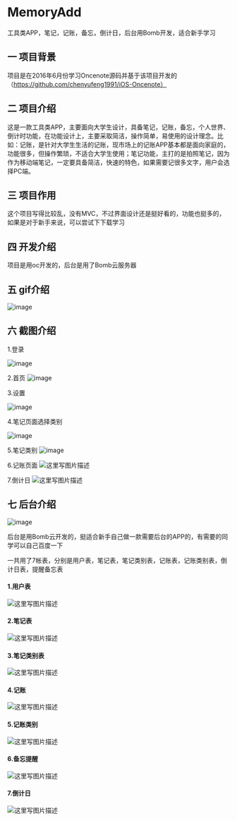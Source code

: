 # MemoryAdd
工具类APP，笔记，记账，备忘，倒计日，后台用Bomb开发，适合新手学习

## 一 项目背景
项目是在2016年6月份学习Oncenote源码并基于该项目开发的
（https://github.com/chenyufeng1991/iOS-Oncenote）

## 二 项目介绍
这是一款工具类APP，主要面向大学生设计，具备笔记，记账，备忘，个人世界、倒计时功能，在功能设计上，主要采取简洁，操作简单，易使用的设计理念。比如：记账，是针对大学生生活的记账，现市场上的记账APP基本都是面向家庭的，功能很多，但操作繁琐，不适合大学生使用；笔记功能，主打的是拍照笔记，因为作为移动端笔记，一定要具备简洁，快速的特色，如果需要记很多文字，用户会选择PC端。

## 三 项目作用
这个项目写得比较乱，没有MVC，不过界面设计还是挺好看的，功能也挺多的，如果是对于新手来说，可以尝试下下载学习 

## 四 开发介绍
项目是用oc开发的，后台是用了Bomb云服务器

## 五 gif介绍
![image](https://github.com/ChenZeBin/pushNeed/blob/master/gif/memoryGif.gif?raw=true)   

## 六 截图介绍
1.登录

![image](https://github.com/ChenZeBin/pushNeed/blob/master/%E5%9B%BE%E7%89%87/%E7%99%BB%E5%BD%95.png?raw=true)

2.首页
![image](https://github.com/ChenZeBin/pushNeed/blob/master/%E5%9B%BE%E7%89%87/%E9%A6%96%E9%A1%B5.png?raw=true)

3.设置

![image](https://github.com/ChenZeBin/pushNeed/blob/master/%E5%9B%BE%E7%89%87/%E8%AE%BE%E7%BD%AE.png?raw=true)

4.笔记页面选择类别


![image](https://github.com/ChenZeBin/pushNeed/blob/master/%E5%9B%BE%E7%89%87/%E7%AC%94%E8%AE%B0%E9%80%89%E6%8B%A9%E7%B1%BB%E5%88%AB.png?raw=true)

5.笔记类别
![image](https://github.com/ChenZeBin/pushNeed/blob/master/%E5%9B%BE%E7%89%87/%E7%AC%94%E8%AE%B0%E5%88%86%E7%B1%BB.png?raw=true)

6.记账页面
![这里写图片描述](https://github.com/ChenZeBin/pushNeed/blob/master/%E5%9B%BE%E7%89%87/%E8%AE%B0%E8%B4%A6.png?raw=true)

7.倒计日
![这里写图片描述](https://github.com/ChenZeBin/pushNeed/blob/master/%E5%9B%BE%E7%89%87/%E5%80%92%E8%AE%A1%E6%97%A5.png?raw=true)

## 七 后台介绍
![image](http://img.blog.csdn.net/20170509225333203?watermark/2/text/aHR0cDovL2Jsb2cuY3Nkbi5uZXQvY3piX0NvcmJpbg==/font/5a6L5L2T/fontsize/400/fill/I0JBQkFCMA==/dissolve/70/gravity/SouthEast)

后台是用Bomb云开发的，挺适合新手自己做一款需要后台的APP的，有需要的同学可以自己百度一下  

一共用了7帐表，分别是用户表，笔记表，笔记类别表，记账表，记账类别表，倒计日表，提醒备忘表

#### 1.用户表  
![这里写图片描述](http://img.blog.csdn.net/20170509230933746?watermark/2/text/aHR0cDovL2Jsb2cuY3Nkbi5uZXQvY3piX0NvcmJpbg==/font/5a6L5L2T/fontsize/400/fill/I0JBQkFCMA==/dissolve/70/gravity/SouthEast)

#### 2.笔记表  

![这里写图片描述](http://img.blog.csdn.net/20170509231021414?watermark/2/text/aHR0cDovL2Jsb2cuY3Nkbi5uZXQvY3piX0NvcmJpbg==/font/5a6L5L2T/fontsize/400/fill/I0JBQkFCMA==/dissolve/70/gravity/SouthEast)  

#### 3.笔记类别表

![这里写图片描述](http://img.blog.csdn.net/20170509231053497?watermark/2/text/aHR0cDovL2Jsb2cuY3Nkbi5uZXQvY3piX0NvcmJpbg==/font/5a6L5L2T/fontsize/400/fill/I0JBQkFCMA==/dissolve/70/gravity/SouthEast)  

#### 4.记账

![这里写图片描述](http://img.blog.csdn.net/20170509231127524?watermark/2/text/aHR0cDovL2Jsb2cuY3Nkbi5uZXQvY3piX0NvcmJpbg==/font/5a6L5L2T/fontsize/400/fill/I0JBQkFCMA==/dissolve/70/gravity/SouthEast)  

#### 5.记账类别

![这里写图片描述](http://img.blog.csdn.net/20170509231156587?watermark/2/text/aHR0cDovL2Jsb2cuY3Nkbi5uZXQvY3piX0NvcmJpbg==/font/5a6L5L2T/fontsize/400/fill/I0JBQkFCMA==/dissolve/70/gravity/SouthEast)  

#### 6.备忘提醒  
![这里写图片描述](http://img.blog.csdn.net/20170509231222728?watermark/2/text/aHR0cDovL2Jsb2cuY3Nkbi5uZXQvY3piX0NvcmJpbg==/font/5a6L5L2T/fontsize/400/fill/I0JBQkFCMA==/dissolve/70/gravity/SouthEast)  

#### 7.倒计日

![这里写图片描述](http://img.blog.csdn.net/20170509231252869?watermark/2/text/aHR0cDovL2Jsb2cuY3Nkbi5uZXQvY3piX0NvcmJpbg==/font/5a6L5L2T/fontsize/400/fill/I0JBQkFCMA==/dissolve/70/gravity/SouthEast)



